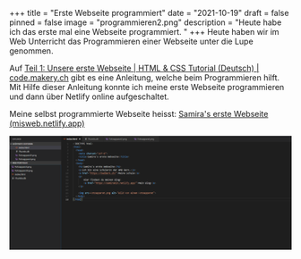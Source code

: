 +++
title = "Erste Webseite programmiert"
date = "2021-10-19"
draft = false
pinned = false
image = "programmieren2.png"
description = "Heute habe ich das erste mal eine Webseite programmiert. "
+++
Heute haben wir im Web Unterricht das Programmieren einer Webseite unter die Lupe genommen. 

Auf [Teil 1: Unsere erste Webseite | HTML & CSS Tutorial (Deutsch) | code.makery.ch](https://code.makery.ch/de/library/html-css/part1/) gibt es eine Anleitung, welche beim Programmieren hilft. Mit Hilfe dieser Anleitung konnte ich meine erste Webseite programmieren und dann über Netlify online aufgeschaltet. 

Meine selbst programmierte Webseite heisst: [Samira's erste Webseite (misweb.netlify.app)](https://misweb.netlify.app/)



![](programmieren.png)